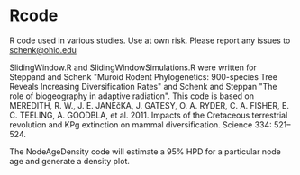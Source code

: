 # Rcode

R code used in various studies.
Use at own risk.
Please report any issues to schenk@ohio.edu



SlidingWindow.R and SlidingWindowSimulations.R were written for Steppand and Schenk "Muroid Rodent Phylogenetics: 900-species Tree Reveals Increasing Diversification Rates" and Schenk and Steppan "The role of biogeography in adaptive radiation".  This code is based on MEREDITH, R. W., J. E. JANEčKA, J. GATESY, O. A. RYDER, C. A. FISHER, E. C. TEELING, A. GOODBLA, et al. 2011. Impacts of the Cretaceous terrestrial revolution and KPg extinction on mammal diversification. Science 334: 521–524.  

The NodeAgeDensity code will estimate a 95% HPD for a particular node age and generate a density plot.  



